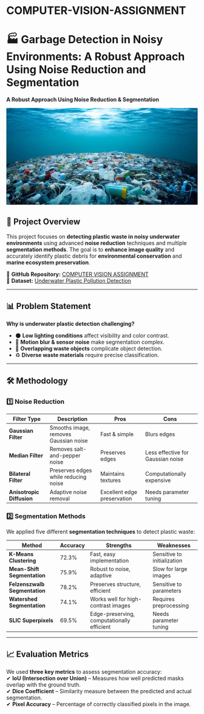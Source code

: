 # COMPUTER-VISION-ASSIGNMENT

# 🏭 Garbage Detection in Noisy Environments: A Robust Approach Using Noise Reduction and Segmentation
**A Robust Approach Using Noise Reduction & Segmentation**  

![Project Banner](dataset-cover.jpg)  

## 🚀 Project Overview  
This project focuses on **detecting plastic waste in noisy underwater environments** using advanced **noise reduction** techniques and multiple **segmentation methods**. The goal is to **enhance image quality** and accurately identify plastic debris for **environmental conservation** and **marine ecosystem preservation**.  

🔗 **GitHub Repository:** [COMPUTER VISION ASSIGNMENT](https://github.com/adityavvvn/COMPUTER-VISION-ASSIGNMENT)  
📂 **Dataset:** [Underwater Plastic Pollution Detection](https://www.kaggle.com/datasets/arnavs19/underwater-plastic-pollution-detection)  

---

## 📊 Problem Statement  
**Why is underwater plastic detection challenging?**  
- 🌑 **Low lighting conditions** affect visibility and color contrast.  
- 🌊 **Motion blur & sensor noise** make segmentation complex.  
- 🔄 **Overlapping waste objects** complicate object detection.  
- ♻️ **Diverse waste materials** require precise classification.  

---

## 🛠️ Methodology  

### **1️⃣ Noise Reduction**
| **Filter Type**       | **Description** | **Pros** | **Cons** |
|------------------|--------------|---------|--------|
| **Gaussian Filter** | Smooths image, removes Gaussian noise | Fast & simple | Blurs edges |
| **Median Filter** | Removes salt-and-pepper noise | Preserves edges | Less effective for Gaussian noise |
| **Bilateral Filter** | Preserves edges while reducing noise | Maintains textures | Computationally expensive |
| **Anisotropic Diffusion** | Adaptive noise removal | Excellent edge preservation | Needs parameter tuning |

### **2️⃣ Segmentation Methods**  
We applied five different **segmentation techniques** to detect plastic waste:  

| **Method** | **Accuracy** | **Strengths** | **Weaknesses** |
|------------|------------|----------------------------|----------------------|
| **K-Means Clustering** | 72.3% | Fast, easy implementation | Sensitive to initialization |
| **Mean-Shift Segmentation** | 75.9% | Robust to noise, adaptive | Slow for large images |
| **Felzenszwalb Segmentation** | 78.2% | Preserves structure, efficient | Sensitive to parameters |
| **Watershed Segmentation** | 74.1% | Works well for high-contrast images | Requires preprocessing |
| **SLIC Superpixels** | 69.5% | Edge-preserving, computationally efficient | Needs parameter tuning |

---

## 📈 Evaluation Metrics  
We used **three key metrics** to assess segmentation accuracy:  
✔ **IoU (Intersection over Union)** – Measures how well predicted masks overlap with the ground truth.  
✔ **Dice Coefficient** – Similarity measure between the predicted and actual segmentation.  
✔ **Pixel Accuracy** – Percentage of correctly classified pixels in the image.  

